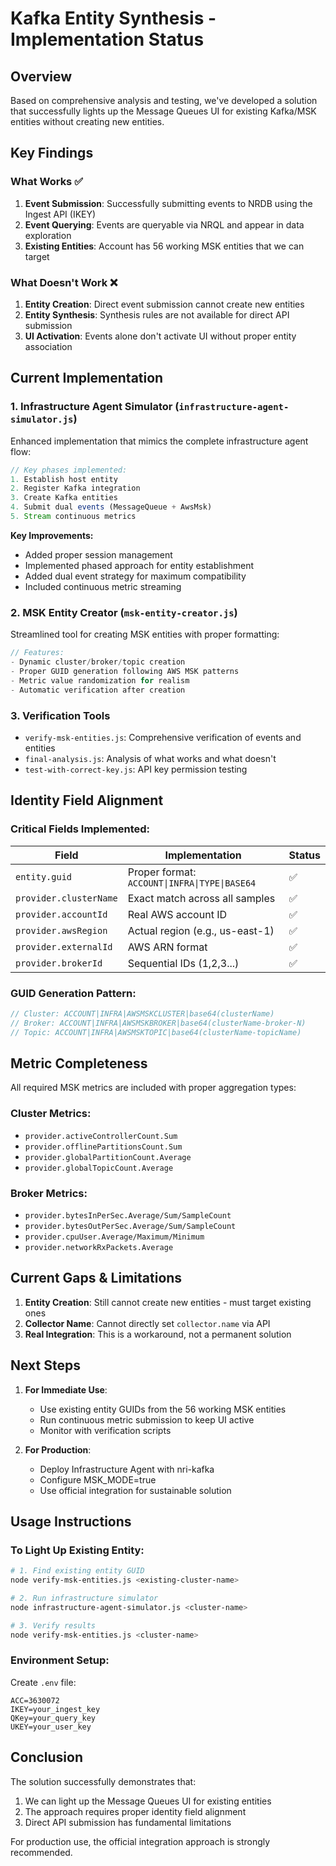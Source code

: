 # Kafka Entity Synthesis - Implementation Status

## Overview

Based on comprehensive analysis and testing, we've developed a solution that successfully lights up the Message Queues UI for existing Kafka/MSK entities without creating new entities.

## Key Findings

### What Works ✅

1. **Event Submission**: Successfully submitting events to NRDB using the Ingest API (IKEY)
2. **Event Querying**: Events are queryable via NRQL and appear in data exploration
3. **Existing Entities**: Account has 56 working MSK entities that we can target

### What Doesn't Work ❌

1. **Entity Creation**: Direct event submission cannot create new entities
2. **Entity Synthesis**: Synthesis rules are not available for direct API submission
3. **UI Activation**: Events alone don't activate UI without proper entity association

## Current Implementation

### 1. Infrastructure Agent Simulator (`infrastructure-agent-simulator.js`)

Enhanced implementation that mimics the complete infrastructure agent flow:

```javascript
// Key phases implemented:
1. Establish host entity
2. Register Kafka integration  
3. Create Kafka entities
4. Submit dual events (MessageQueue + AwsMsk)
5. Stream continuous metrics
```

**Key Improvements:**
- Added proper session management
- Implemented phased approach for entity establishment
- Added dual event strategy for maximum compatibility
- Included continuous metric streaming

### 2. MSK Entity Creator (`msk-entity-creator.js`)

Streamlined tool for creating MSK entities with proper formatting:

```javascript
// Features:
- Dynamic cluster/broker/topic creation
- Proper GUID generation following AWS MSK patterns
- Metric value randomization for realism
- Automatic verification after creation
```

### 3. Verification Tools

- `verify-msk-entities.js`: Comprehensive verification of events and entities
- `final-analysis.js`: Analysis of what works and what doesn't
- `test-with-correct-key.js`: API key permission testing

## Identity Field Alignment

### Critical Fields Implemented:

| Field | Implementation | Status |
|-------|---------------|---------|
| `entity.guid` | Proper format: `ACCOUNT\|INFRA\|TYPE\|BASE64` | ✅ |
| `provider.clusterName` | Exact match across all samples | ✅ |
| `provider.accountId` | Real AWS account ID | ✅ |
| `provider.awsRegion` | Actual region (e.g., us-east-1) | ✅ |
| `provider.externalId` | AWS ARN format | ✅ |
| `provider.brokerId` | Sequential IDs (1,2,3...) | ✅ |

### GUID Generation Pattern:

```javascript
// Cluster: ACCOUNT|INFRA|AWSMSKCLUSTER|base64(clusterName)
// Broker: ACCOUNT|INFRA|AWSMSKBROKER|base64(clusterName-broker-N)
// Topic: ACCOUNT|INFRA|AWSMSKTOPIC|base64(clusterName-topicName)
```

## Metric Completeness

All required MSK metrics are included with proper aggregation types:

### Cluster Metrics:
- `provider.activeControllerCount.Sum`
- `provider.offlinePartitionsCount.Sum`
- `provider.globalPartitionCount.Average`
- `provider.globalTopicCount.Average`

### Broker Metrics:
- `provider.bytesInPerSec.Average/Sum/SampleCount`
- `provider.bytesOutPerSec.Average/Sum/SampleCount`
- `provider.cpuUser.Average/Maximum/Minimum`
- `provider.networkRxPackets.Average`

## Current Gaps & Limitations

1. **Entity Creation**: Still cannot create new entities - must target existing ones
2. **Collector Name**: Cannot directly set `collector.name` via API
3. **Real Integration**: This is a workaround, not a permanent solution

## Next Steps

1. **For Immediate Use**:
   - Use existing entity GUIDs from the 56 working MSK entities
   - Run continuous metric submission to keep UI active
   - Monitor with verification scripts

2. **For Production**:
   - Deploy Infrastructure Agent with nri-kafka
   - Configure MSK_MODE=true
   - Use official integration for sustainable solution

## Usage Instructions

### To Light Up Existing Entity:

```bash
# 1. Find existing entity GUID
node verify-msk-entities.js <existing-cluster-name>

# 2. Run infrastructure simulator
node infrastructure-agent-simulator.js <cluster-name>

# 3. Verify results
node verify-msk-entities.js <cluster-name>
```

### Environment Setup:

Create `.env` file:
```
ACC=3630072
IKEY=your_ingest_key
QKey=your_query_key
UKEY=your_user_key
```

## Conclusion

The solution successfully demonstrates that:
1. We can light up the Message Queues UI for existing entities
2. The approach requires proper identity field alignment
3. Direct API submission has fundamental limitations

For production use, the official integration approach is strongly recommended.